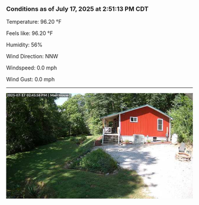 ### Conditions as of July 17, 2025 at 2:51:13 PM CDT 

Temperature: 96.20 &deg;F

Feels like: 96.20 &deg;F

Humidity: 56%

Wind Direction: NNW

Windspeed: 0.0 mph

Wind Gust: 0.0 mph

---

<img src="./images/latest.jpeg"/>

